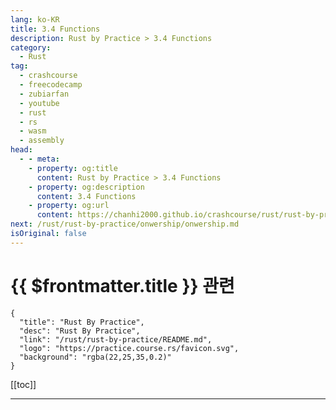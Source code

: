 ```yaml
---
lang: ko-KR
title: 3.4 Functions
description: Rust by Practice > 3.4 Functions
category: 
  - Rust
tag: 
  - crashcourse
  - freecodecamp
  - zubiarfan
  - youtube
  - rust
  - rs
  - wasm
  - assembly
head:
  - - meta:
    - property: og:title
      content: Rust by Practice > 3.4 Functions
    - property: og:description
      content: 3.4 Functions
    - property: og:url
      content: https://chanhi2000.github.io/crashcourse/rust/rust-by-practice/basic-types/functions.html
next: /rust/rust-by-practice/onwership/onwership.md
isOriginal: false
---
```


# {{ $frontmatter.title }} 관련

```component VPCard
{
  "title": "Rust By Practice",
  "desc": "Rust By Practice",
  "link": "/rust/rust-by-practice/README.md",
  "logo": "https://practice.course.rs/favicon.svg",
  "background": "rgba(22,25,35,0.2)"
}
```

[[toc]]

---

<SiteInfo
  name="4.4 Functions | Rust By Practice"
  desc="4.4 Functions"
  url="https://practice.rs/basic-types/functions.html"
  logo="https://practice.course.rs/favicon.svg"
  preview="https://github.com/sunface/rust-by-practice/blob/master/en/assets/header.jpg?raw=true"/>

